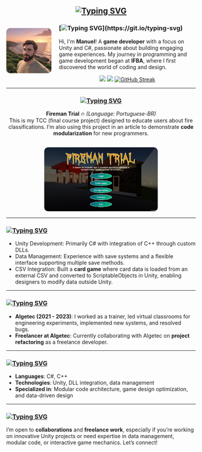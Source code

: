 <div align="center">

## [![Typing SVG](https://readme-typing-svg.herokuapp.com?font=Fira+Code&pause=1000&color=4C009C&center=true&repeat=false&width=435&lines=Hi+there!+%F0%9F%91%8B+Welcome+to+my+profile)](https://git.io/typing-svg)

</div>

<div align="left">
  <img src="https://github.com/astrobilbo/astrobilbo/blob/main/pikaso_reimagine_adorable-cartoon-style-Caucasian-man-in-his-30s-wi.jpeg" alt="Profile Picture" style="width:120px; height:auto; margin: 10px 20px 10px 0; border-radius: 10px;" align="left">
  
  ### [![Typing SVG](https://readme-typing-svg.herokuapp.com?font=Fira+Code&pause=1000&color=4C009C&center=false&repeat=false&width=435&lines=About+Me:)](https://git.io/typing-svg)
  Hi, I'm **Manuel**! A **game developer** with a focus on Unity and C#, passionate about building engaging game experiences. My journey in programming and game development began at **IFBA**, where I first discovered the world of coding and design.
  <div>
  <p align="center">
    <img height="150em" src="https://github-readme-stats.vercel.app/api?username=astrobilbo&theme=dark&show_icons=true&bg_color=4B0082"/>
    <img height="150em" src="https://github-readme-stats.vercel.app/api/top-langs/?username=astrobilbo&theme=dark&layout=compact&bg_color=4B0082"/>
    <a href="https://git.io/streak-stats">
      <img src="https://streak-stats.demolab.com?user=astrobilbo&theme=highcontrast&background=4B0082&border=282A36&dates=7ee3ff&ring=f50079&fire=f50079&stroke=f50079&currStreakLabel=12a000&sideLabels=12a000" alt="GitHub Streak" />
    </a>
</p>

</div>

---

<div align="center">

### [![Typing SVG](https://readme-typing-svg.herokuapp.com?font=Fira+Code&pause=1000&color=4C009C&center=true&repeat=false&width=435&lines=%F0%9F%95%B9+Current+Projects)](https://git.io/typing-svg)
**Fireman Trial** 🔥 *(Language: Portuguese-BR)*  
This is my TCC (final course project) designed to educate users about fire classifications. I’m also using this project in an article to demonstrate **code modularization** for new programmers.

  <img src="https://github.com/astrobilbo/astrobilbo/blob/main/Captura%20de%20tela%202024-10-29%20001751.png" alt="Fireman Trial Screenshot" style="width: 60%; border-radius: 10px; margin-top: 15px;">
  
</div>

---

<div align="left">

### [![Typing SVG](https://readme-typing-svg.herokuapp.com?font=Fira+Code&pause=1000&color=4C009C&center=false&repeat=false&width=435&lines=%F0%9F%94%A7+Technical+Expertise)](https://git.io/typing-svg)

- Unity Development: Primarily C# with integration of C++ through custom DLLs.
- Data Management: Experience with save systems and a flexible interface supporting multiple save methods.
- CSV Integration: Built a **card game** where card data is loaded from an external CSV and converted to ScriptableObjects in Unity, enabling designers to modify data outside Unity.

</div>

---

<div align="left">

### [![Typing SVG](https://readme-typing-svg.herokuapp.com?font=Fira+Code&pause=1000&color=4C009C&center=false&repeat=false&width=435&lines=%F0%9F%92%BC+Experience)](https://git.io/typing-svg)

- **Algetec (2021 - 2023)**: I worked as a trainer, led virtual classrooms for engineering experiments, implemented new systems, and resolved bugs.
- **Freelancer at Algetec**: Currently collaborating with Algetec on **project refactoring** as a freelance developer.

</div>

---

<div align="left">

### [![Typing SVG](https://readme-typing-svg.herokuapp.com?font=Fira+Code&pause=1000&color=4C009C&center=false&repeat=false&width=435&lines=%F0%9F%9B%A0%EF%B8%8F+Skills+and+Tools)](https://git.io/typing-svg)

- **Languages**: C#, C++  
- **Technologies**: Unity, DLL integration, data management  
- **Specialized in**: Modular code architecture, game design optimization, and data-driven design

</div>

---

<div align="left">

### [![Typing SVG](https://readme-typing-svg.herokuapp.com?font=Fira+Code&pause=1000&color=4C009C&center=false&repeat=false&width=435&lines=%F0%9F%8E%AF+Looking+to+Collaborate%3F)](https://git.io/typing-svg)

I’m open to **collaborations** and **freelance work**, especially if you’re working on innovative Unity projects or need expertise in data management, modular code, or interactive game mechanics. Let’s connect!

</div>
